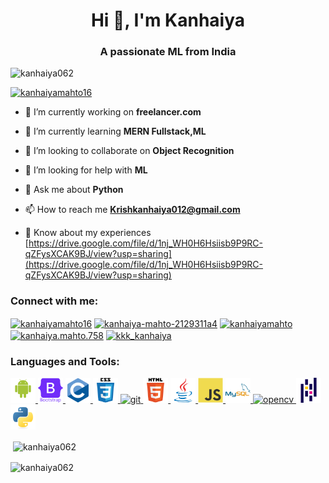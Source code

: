 <h1 align="center">Hi 👋, I'm Kanhaiya</h1>
<h3 align="center">A passionate ML from India</h3>

<p align="left"> <img src="https://komarev.com/ghpvc/?username=kanhaiya062&label=Profile%20views&color=0e75b6&style=flat" alt="kanhaiya062" /> </p>

<p align="left"> <a href="https://twitter.com/kanhaiyamahto16" target="blank"><img src="https://img.shields.io/twitter/follow/kanhaiyamahto16?logo=twitter&style=for-the-badge" alt="kanhaiyamahto16" /></a> </p>

- 🔭 I’m currently working on **freelancer.com**

- 🌱 I’m currently learning **MERN Fullstack,ML**

- 👯 I’m looking to collaborate on **Object Recognition**

- 🤝 I’m looking for help with **ML**

- 💬 Ask me about **Python**

- 📫 How to reach me **Krishkanhaiya012@gmail.com**

- 📄 Know about my experiences [https://drive.google.com/file/d/1nj_WH0H6Hsiisb9P9RC-qZFysXCAK9BJ/view?usp=sharing](https://drive.google.com/file/d/1nj_WH0H6Hsiisb9P9RC-qZFysXCAK9BJ/view?usp=sharing)
<img src="https://i.pinimg.com/originals/e8/f4/53/e8f453469a3ec97ecd354df465d73913.gif" align="right" width="400"   alt="">

<h3 align="left">Connect with me:</h3>
<p align="left">
<a href="https://twitter.com/kanhaiyamahto16" target="blank"><img align="center" src="https://raw.githubusercontent.com/rahuldkjain/github-profile-readme-generator/master/src/images/icons/Social/twitter.svg" alt="kanhaiyamahto16" height="30" width="40" /></a>
<a href="https://linkedin.com/in/kanhaiya-mahto-2129311a4" target="blank"><img align="center" src="https://raw.githubusercontent.com/rahuldkjain/github-profile-readme-generator/master/src/images/icons/Social/linked-in-alt.svg" alt="kanhaiya-mahto-2129311a4" height="30" width="40" /></a>
<a href="https://kaggle.com/kanhaiyamahto" target="blank"><img align="center" src="https://raw.githubusercontent.com/rahuldkjain/github-profile-readme-generator/master/src/images/icons/Social/kaggle.svg" alt="kanhaiyamahto" height="30" width="40" /></a>
<a href="https://fb.com/kanhaiya.mahto.758" target="blank"><img align="center" src="https://raw.githubusercontent.com/rahuldkjain/github-profile-readme-generator/master/src/images/icons/Social/facebook.svg" alt="kanhaiya.mahto.758" height="30" width="40" /></a>
<a href="https://instagram.com/kkk_kanhaiya" target="blank"><img align="center" src="https://raw.githubusercontent.com/rahuldkjain/github-profile-readme-generator/master/src/images/icons/Social/instagram.svg" alt="kkk_kanhaiya" height="30" width="40" /></a>
</p>

<h3 align="left">Languages and Tools:</h3>
<p align="left"> <a href="https://developer.android.com" target="_blank" rel="noreferrer"> <img src="https://raw.githubusercontent.com/devicons/devicon/master/icons/android/android-original-wordmark.svg" alt="android" width="40" height="40"/> </a> <a href="https://getbootstrap.com" target="_blank" rel="noreferrer"> <img src="https://raw.githubusercontent.com/devicons/devicon/master/icons/bootstrap/bootstrap-plain-wordmark.svg" alt="bootstrap" width="40" height="40"/> </a> <a href="https://www.cprogramming.com/" target="_blank" rel="noreferrer"> <img src="https://raw.githubusercontent.com/devicons/devicon/master/icons/c/c-original.svg" alt="c" width="40" height="40"/> </a> <a href="https://www.w3schools.com/css/" target="_blank" rel="noreferrer"> <img src="https://raw.githubusercontent.com/devicons/devicon/master/icons/css3/css3-original-wordmark.svg" alt="css3" width="40" height="40"/> </a> <a href="https://git-scm.com/" target="_blank" rel="noreferrer"> <img src="https://www.vectorlogo.zone/logos/git-scm/git-scm-icon.svg" alt="git" width="40" height="40"/> </a> <a href="https://www.w3.org/html/" target="_blank" rel="noreferrer"> <img src="https://raw.githubusercontent.com/devicons/devicon/master/icons/html5/html5-original-wordmark.svg" alt="html5" width="40" height="40"/> </a> <a href="https://www.java.com" target="_blank" rel="noreferrer"> <img src="https://raw.githubusercontent.com/devicons/devicon/master/icons/java/java-original.svg" alt="java" width="40" height="40"/> </a> <a href="https://developer.mozilla.org/en-US/docs/Web/JavaScript" target="_blank" rel="noreferrer"> <img src="https://raw.githubusercontent.com/devicons/devicon/master/icons/javascript/javascript-original.svg" alt="javascript" width="40" height="40"/> </a> <a href="https://www.mysql.com/" target="_blank" rel="noreferrer"> <img src="https://raw.githubusercontent.com/devicons/devicon/master/icons/mysql/mysql-original-wordmark.svg" alt="mysql" width="40" height="40"/> </a> <a href="https://opencv.org/" target="_blank" rel="noreferrer"> <img src="https://www.vectorlogo.zone/logos/opencv/opencv-icon.svg" alt="opencv" width="40" height="40"/> </a> <a href="https://pandas.pydata.org/" target="_blank" rel="noreferrer"> <img src="https://raw.githubusercontent.com/devicons/devicon/2ae2a900d2f041da66e950e4d48052658d850630/icons/pandas/pandas-original.svg" alt="pandas" width="40" height="40"/> </a> <a href="https://www.python.org" target="_blank" rel="noreferrer"> <img src="https://raw.githubusercontent.com/devicons/devicon/master/icons/python/python-original.svg" alt="python" width="40" height="40"/> </a> </p>

<p>&nbsp;<img align="center" src="https://github-readme-stats.vercel.app/api?username=kanhaiya062&show_icons=true&locale=en" alt="kanhaiya062" /></p>

<p><img align="center" src="https://github-readme-streak-stats.herokuapp.com/?user=kanhaiya062&" alt="kanhaiya062" /></p>
